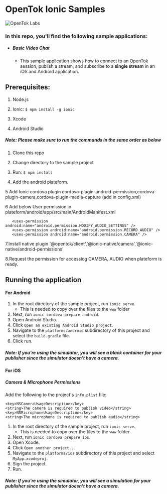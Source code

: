 # OpenTok Ionic Samples
![OpenTok Labs](https://d26dzxoao6i3hh.cloudfront.net/items/0U1R0a0e2g1E361H0x3c/Image%202017-11-22%20at%2012.16.38%20PM.png?v=2507a2df)
### In this repo, you'll find the following sample applications:

* ##### Basic Video Chat
  * This sample application shows how to connect to an OpenTok session, publish a stream, and subscribe to a **single stream** in an iOS and Android application.

## Prerequisites:

1. Node.js

2. Ionic: `$ npm install -g ionic`

3. Xcode

4. Android Studio

##### Note: Please make sure to run the commands in the same order as below

1. Clone this repo

2. Change directory to the sample project

3. Run: `$ npm install`

4. Add the  android plateform.

5 Add Ionic cordova plugin cordova-plugin-android-permission,cordova-plugin-camera,cordova-plugin-media-capture (add in config.xml)

6 Add below User permission in plateform/android/app/src/main/AndroidManifest.xml
 ```
    <uses-permission android:name="android.permission.MODIFY_AUDIO_SETTINGS" />
    <uses-permission android:name="android.permission.RECORD_AUDIO" />
    <uses-permission android:name="android.permission.CAMERA" />
  ```

7.Install native plugin '@opentok/client','@ionic-native/camera','@ionic-native/android-permissions'

8.Request the permission for accessiog  CAMERA, AUDIO  when plateform is ready.


## Running the application

#### For Android

1. In the root directory of the sample project, run `ionic serve`.
    * This is needed to copy over the files to the `www` folder
2. Next, run `ionic cordova prepare android`.
3. Open Android Studio.
4. Click `Open an existing Android Studio project`.
5. Navigate to the `platforms/android` subdirectory of this project and select the `build.gradle` file.
6. Click run.

##### Note: If you're using the simulator, you will see a black container for your publisher since the simulator doesn't have a camera.

#### For iOS

##### Camera & Microphone Permissions

Add the following to the project's `info.plist` file:
 ```
 <key>NSCameraUsageDescription</key>
 <string>The camera is required to publish video</string>
 <key>NSMicrophoneUsageDescription</key>
 <string>The microphone is required to publish audio</string>
 ```
1. In the root directory of the sample project, run `ionic serve`.
    * This is needed to copy over the files to the `www` folder 
2. Next, run `ionic cordova prepare ios`.
3. Open Xcode.
4. Click `Open another project...`
5. Navigate to the `platforms/ios` subdirectory of this project and select `MyApp.xcodeproj`.
6. Sign the project.
7. Run.

##### Note: If you're using the simulator, you will see a simulation for your publisher since the simulator doesn't have a camera.
